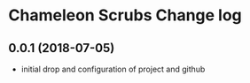 # Chameleon Scrubs Change log

<a name="0.0.1"></a>

## 0.0.1 (2018-07-05)

- initial drop and configuration of project and github
